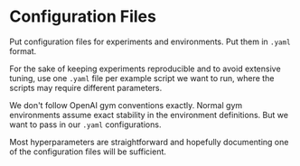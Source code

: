 # Configuration Files

Put configuration files for experiments and environments. Put them in `.yaml`
format. 

For the sake of keeping experiments reproducible and to avoid extensive tuning,
use one `.yaml` file per example script we want to run, where the scripts may
require different parameters.

We don't follow OpenAI gym conventions exactly. Normal gym environments assume
exact stability in the environment definitions. But we want to pass in our
`.yaml` configurations.

Most hyperparameters are straightforward and hopefully documenting one of the
configuration files will be sufficient.
